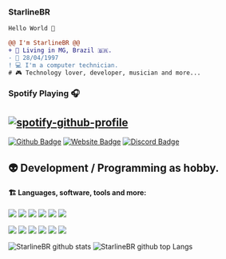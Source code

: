 ### StarlineBR

```diff
Hello World 👋

@@ I'm StarlineBR @@
+ 📌 Living in MG, Brazil 🇧🇷.
- 👧 28/04/1997
! 💻 I'm a computer technician.
# 🎮 Technology lover, developer, musician and more...
```

### Spotify Playing 🎧
[![spotify-github-profile](https://spotify-github-profile.vercel.app/api/view?uid=alexjunioralves31&cover_image=true&theme=compact)](https://spotify-github-profile.vercel.app/api/view?uid=alexjunioralves31&redirect=true)
---

[![Github Badge](https://img.shields.io/badge/-Github-0080FF?style=flat-square&labelColor=0080FF&logo=Github&logoColor=white&link=https://github.com/StarlineBR)](https://github.com/StarlineBR)
[![Website Badge](https://img.shields.io/badge/-WebSite-0080FF?style=flat-square&labelColor=0080FF&logo=google-chrome&logoColor=white&link=https://www.staralienpremium.com)](https://www.staralienpremium.com)
[![Discord Badge](https://img.shields.io/badge/-Discord-0080FF?style=flat-square&labelColor=0080FF&logo=discord&logoColor=white&link=https://top.gg/servers/656550731934990336)](https://top.gg/servers/656550731934990336)

 👽  Development / Programming as hobby.
---
#### :building_construction: Languages, software, tools and more:

<a href="https://javascript.com/"><img src="https://img.icons8.com/color/30/000000/javascript.png"/></a>
<a href="https://nodejs.org/en/"><img src="https://img.icons8.com/windows/30/4caf50/node-js.png"/></a>
<a href="https://git-scm.com/"><img src="https://img.icons8.com/ios-filled/30/f4511e/git.png"/></a>
<a href="https://developer.mozilla.org/en-US/docs/Web/HTML"><img src="https://img.icons8.com/color/30/000000/html-5.png"/></a>
<a href="https://developer.mozilla.org/en-US/docs/web/CSS"><img src="https://img.icons8.com/color/30/0080FF/css3.png"/></a>
<a href="https://code.visualstudio.com"><img src="https://img.icons8.com/color/30/000000/visual-studio-code-2019.png"/></a>

<a href="https://docs.mongodb.com"><img src="https://img.icons8.com/color/30/000000/mongodb.png"/></a>
<a href="https://www.adobe.com/br/products/photoshop"><img src="https://img.icons8.com/fluent/30/000000/adobe-photoshop.png"/></a>
<a href="https://notepad-plus-plus.org/downloads/"><img src="https://img.icons8.com/color/30/000000/notepad-plus-plus.png"/></a>
<a href="https://www.virtualbox.org"><img src="https://img.icons8.com/color/30/000000/virtualbox.png"/></a>
<a href="https://www.kali.org/downloads/"><img src="https://img.icons8.com/color/30/000000/kali-linux.png"/></a>
<a href="https://www.microsoft.com/pt-br/software-download/windows10"><img src="https://img.icons8.com/color/30/000000/windows-10.png"/></a>

![StarlineBR github stats](https://github-readme-stats.vercel.app/api?username=StarlineBR&show_icons=true&title_color=0080ff&icon_color=0080ff&text_color=4F5159&bg_color=ffffff)
![StarlineBR github top Langs](https://github-readme-stats.vercel.app/api/top-langs/?username=StarlineBR&bg_color=ffffff&layout=compact)
